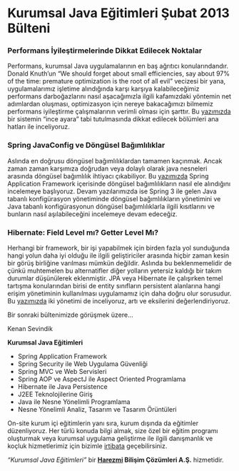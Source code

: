 # Kurumsal Java Eğitimleri Şubat 2013 Bülteni

### Performans İyileştirmelerinde Dikkat Edilecek Noktalar

Performans, kurumsal Java uygulamalarının en baş ağrıtıcı konularındandır. Donald Knuth’un “We should forget about small 
efficiencies, say about 97% of the time: premature optimization is the root of all evil” vecizesi bir yana, uygulamalarımız
işletime alındığında karşı karşıya kalabileceğimiz performans darboğazlarını nasıl aşacağımızla ilgili kafamızdaki yöntemin
net adımlardan oluşması, optimizasyon için nereye bakacağımızı bilmemiz performans iyileştirme çalışmalarının verimli 
olması için şarttır. Bu [yazımızda](http://blog.harezmi.com.tr/performans-iyilestirmelerinde-dikkat-edilecek-noktalar/) bir sistemin “ince ayara” tabi tutulmasında dikkat edilecek bölümleri ana hatları ile 
inceliyoruz.

### Spring JavaConfig ve Döngüsel Bağımlılıklar

Aslında en doğrusu döngüsel bağımlılıklardan tamamen kaçınmak. Ancak zaman zaman karşımıza doğrudan veya dolaylı olarak 
java nesneleri arasında döngüsel bağımlılık ihtiyacı çıkabiliyor. Bu [yazımızda](http://blog.harezmi.com.tr/spring-javaconfig-ve-dongusel-bagimliliklar/) Spring Application Framework içerisinde 
döngüsel bağımlılıkların nasıl ele alındığını incelemeye başlıyoruz. Devam yazılarımızda ise Spring 3 ile gelen Java 
tabanlı konfigürasyon yönetiminde döngüsel bağımlılıkların yönetimini ve Java tabanlı konfigürasyonun döngüsel 
bağımlılıklarla ilgili kısıtlarını ve bunların nasıl aşılabileceğini incelemeye devam edeceğiz.

### Hibernate: Field Level mı? Getter Level Mı?

Herhangi bir framework, bir işi yapabilmek için birden fazla yol sunduğunda hangi yolun daha iyi olduğu ile ilgili 
geliştiriciler arasında hiçbir zaman kesin bir görüş birliğine varılması mümkün değildir. Aslında bu beklenmemelidir de
çünkü muhtemelen bu alternatifler diğer yolların yetersiz kaldığı bir takım durumlar düşünülerek eklenmiştir. JPA veya 
Hibernate ile çalışırken temel tartışma konularından birisi de entity sınıfların persistent alanlarına hangi erişim 
yönetiminin kullanılması uygulamamız için daha doğru olur sorusudur. Bu [yazımızda](http://blog.harezmi.com.tr/hibernate-field-level-mi-getter-level-mi/) iki yönetimi de inceliyoruz, artı ve
eksilerini değerlendiriyoruz.

Bir sonraki bültenimizde görüşmek üzere…


Kenan Sevindik

**Kurumsal Java Eğitimleri**
- Spring Application Framework
- Spring Security ile Web Uygulama Güvenliği
- Spring MVC ve Web Servisleri
- Spring AOP ve AspectJ ile Aspect Oriented Programlama
- Hibernate ile Java Persistence
- J2EE Teknolojilerine Giriş
- Java ile Nesne Yönelimli Programlama
- Nesne Yönelimli Analiz, Tasarım ve Tasarım Örüntüleri

On-site kurum içi eğitimlerin yanı sıra, kurum dışında da eğitimler düzenliyoruz. Her türlü konuda bilgi almak, size özel
bir eğitim programı oluşturmak veya kurumsal uygulama geliştirme ile ilgili danışmanlık ve koçluk hizmetlerimiz için bizimle
[irtibata](http://www.harezmi.com.tr/#contact) geçebilirsiniz.

*“Kurumsal Java Eğitimleri”* bir **[Harezmi](http://www.harezmi.com.tr/) Bilişim Çözümleri A.Ş.** hizmetidir.
